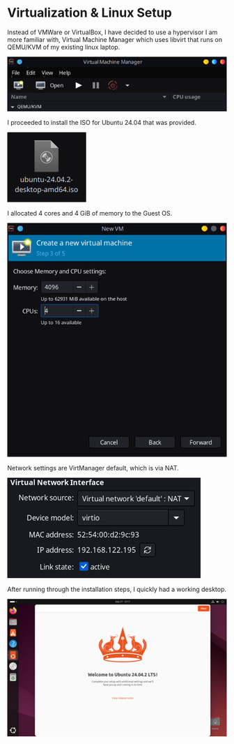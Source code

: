 # Virtualization & Linux Setup

Instead of VMWare or VirtualBox, I have decided to use a hypervisor I am more familiar with, Virtual Machine Manager which uses libvirt that runs on QEMU/KVM of my existing linux laptop.

![Virtual Machine Manager](Screenshots/VirtManager.png)

I proceeded to install the ISO for Ubuntu 24.04 that was provided.

![UbuntuISO.png](./Screenshots/UbuntuISO.png)

I allocated 4 cores and 4 GiB of memory to the Guest OS.

![GuestResources.png](Screenshots/GuestResources.png)

Network settings are VirtManager default, which is via NAT.

![GuestNIC.png](./Screenshots/GuestNIC.png)

After running through the installation steps, I quickly had a working desktop.

![UbuntuFirstLaunch.png](Screenshots/UbuntuFirstLaunch.png)

